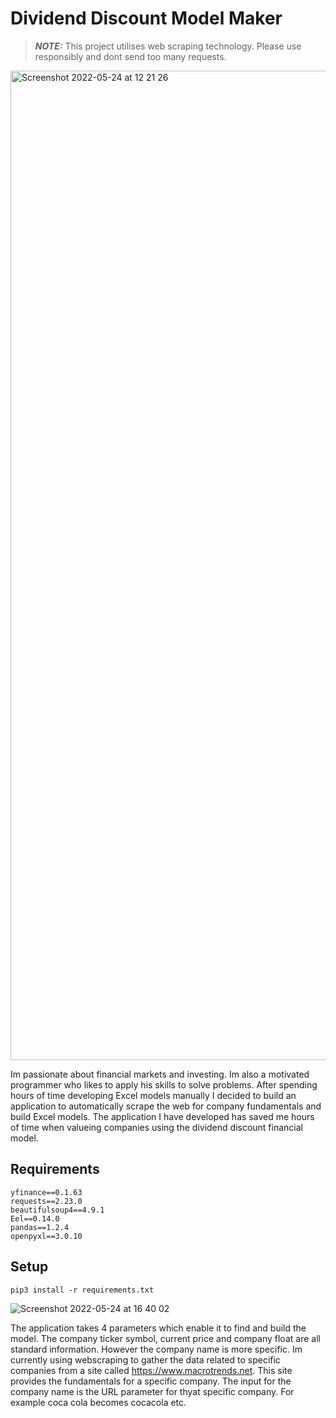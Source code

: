 # Dividend Discount Model Maker

> **_NOTE:_**  This project utilises web scraping technology. Please use responsibly and dont send too many requests.

<img width="1583" alt="Screenshot 2022-05-24 at 12 21 26" src="https://user-images.githubusercontent.com/87500491/170023278-de379d30-d9e0-45bf-9dde-343d2b83995b.png">


Im passionate about financial markets and investing. Im also a motivated programmer who likes to apply his skills to solve problems. After spending hours of time developing Excel models manually I decided to build an application to automatically scrape the web for company fundamentals and build Excel models. The application I have developed has saved me hours of time when valueing companies using the dividend discount financial model.

## Requirements
```
yfinance==0.1.63
requests==2.23.0
beautifulsoup4==4.9.1
Eel==0.14.0
pandas==1.2.4
openpyxl==3.0.10
```

## Setup
```Python3
pip3 install -r requirements.txt
```

![Screenshot 2022-05-24 at 16 40 02](https://user-images.githubusercontent.com/87500491/170076387-f8d4cd53-d7e2-4132-9e06-a43aed5802fc.png)


The application takes 4 parameters which enable it to find and build the model. The company ticker symbol, current price and company float are all standard information. However the company name is more specific. Im currently using webscraping to gather the data related to specific companies from a site called https://www.macrotrends.net. This site provides the fundamentals for a specific company. The input for the company name is the URL parameter for thyat specific company. For example coca cola becomes cocacola etc.
